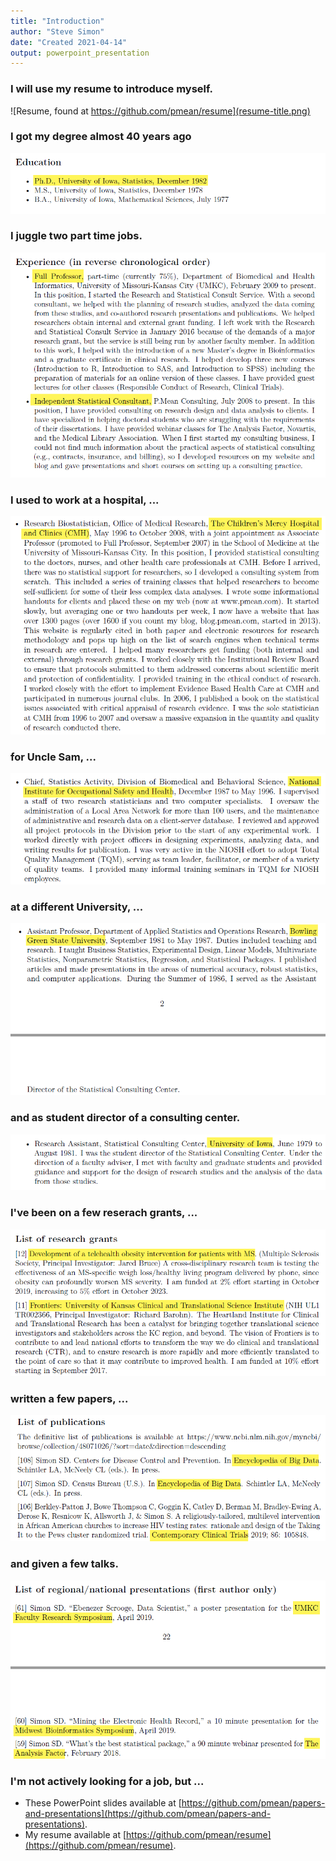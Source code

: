 ```yaml
---
title: "Introduction"
author: "Steve Simon"
date: "Created 2021-04-14"
output: powerpoint_presentation
---
```


### I will use my resume to introduce myself.

![Resume, found at https://github.com/pmean/resume](resume-title.png)

### I got my degree almost 40 years ago

![Education section of my resume](resume-education.png)

### I juggle two part time jobs.

![Experience section of my resume](resume-current-experience.png)

### I used to work at a hospital, ...

![Work experience at Children's Mercy Hospital](resume-experience-cmh.png)

### for Uncle Sam, ...

![Work experience at National Institute for Occupational Safety and Health](resume-experience-niosh.png)

### at a different University, ...

![Work experience at Bowling Green State University](resume-experience-bgsu.png)

### and as student director of a consulting center.

![work experience at the Unversity of Iowa](resume-experience-ui.png)

### I've been on a few reserach grants, ...

![Two grants from my resume](resume-grants.png)

### written a few papers, ...

![Three publications from my resume](resume-publications.png)

### and given a few talks.

![Three presentations from my resume](resume-presentations.png)

### I'm not actively looking for a job, but ...

+ These PowerPoint slides available at [https://github.com/pmean/papers-and-presentations](https://github.com/pmean/papers-and-presentations).
+ My resume available at [https://github.com/pmean/resume](https://github.com/pmean/resume).



